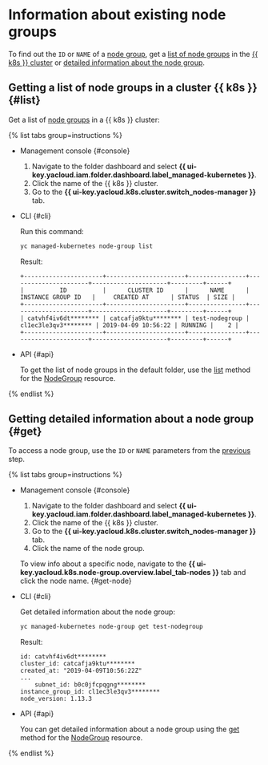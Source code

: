 # Information about existing node groups

To find out the `ID` or `NAME` of a [node group](../../concepts/index.md#node-group), get a [list of node groups](#list) in the [{{ k8s }} cluster](../../concepts/index.md#kubernetes-cluster) or [detailed information about the node group](#get).

## Getting a list of node groups in a cluster {{ k8s }} {#list}

Get a list of [node groups](../../concepts/index.md#node-group) in a {{ k8s }} cluster:

{% list tabs group=instructions %}

- Management console {#console}

  1. Navigate to the folder dashboard and select **{{ ui-key.yacloud.iam.folder.dashboard.label_managed-kubernetes }}**.
  1. Click the name of the {{ k8s }} cluster.
  1. Go to the **{{ ui-key.yacloud.k8s.cluster.switch_nodes-manager }}** tab.

- CLI {#cli}

  Run this command:

  ```bash
  yc managed-kubernetes node-group list
  ```

  Result:

  ```text
  +----------------------+----------------------+----------------+----------------------+---------------------+---------+------+
  |          ID          |      CLUSTER ID      |      NAME      |  INSTANCE GROUP ID   |     CREATED AT      | STATUS  | SIZE |
  +----------------------+----------------------+----------------+----------------------+---------------------+---------+------+
  | catvhf4iv6dt******** | catcafja9ktu******** | test-nodegroup | cl1ec3le3qv3******** | 2019-04-09 10:56:22 | RUNNING |    2 |
  +----------------------+----------------------+----------------+----------------------+---------------------+---------+------+
  ```

- API {#api}

  To get the list of node groups in the default folder, use the [list](../../managed-kubernetes/api-ref/NodeGroup/list.md) method for the [NodeGroup](../../managed-kubernetes/api-ref/NodeGroup/) resource.

{% endlist %}

## Getting detailed information about a node group {#get}

To access a node group, use the `ID` or `NAME` parameters from the [previous](node-group-list.md#list) step.

{% list tabs group=instructions %}

- Management console {#console}

  1. Navigate to the folder dashboard and select **{{ ui-key.yacloud.iam.folder.dashboard.label_managed-kubernetes }}**.
  1. Click the name of the {{ k8s }} cluster.
  1. Go to the **{{ ui-key.yacloud.k8s.cluster.switch_nodes-manager }}** tab.
  1. Click the name of the node group.

  To view info about a specific node, navigate to the **{{ ui-key.yacloud.k8s.node-group.overview.label_tab-nodes }}** tab and click the node name. {#get-node}

- CLI {#cli}

  Get detailed information about the node group:

  ```bash
  yc managed-kubernetes node-group get test-nodegroup
  ```

  Result:

  ```text
  id: catvhf4iv6dt********
  cluster_id: catcafja9ktu********
  created_at: "2019-04-09T10:56:22Z"
  ...
      subnet_id: b0c0jfcpqgng********
  instance_group_id: cl1ec3le3qv3********
  node_version: 1.13.3
  ```

- API {#api}

  You can get detailed information about a node group using the [get](../../managed-kubernetes/api-ref/NodeGroup/get.md) method for the [NodeGroup](../../managed-kubernetes/api-ref/NodeGroup/) resource.

{% endlist %}
